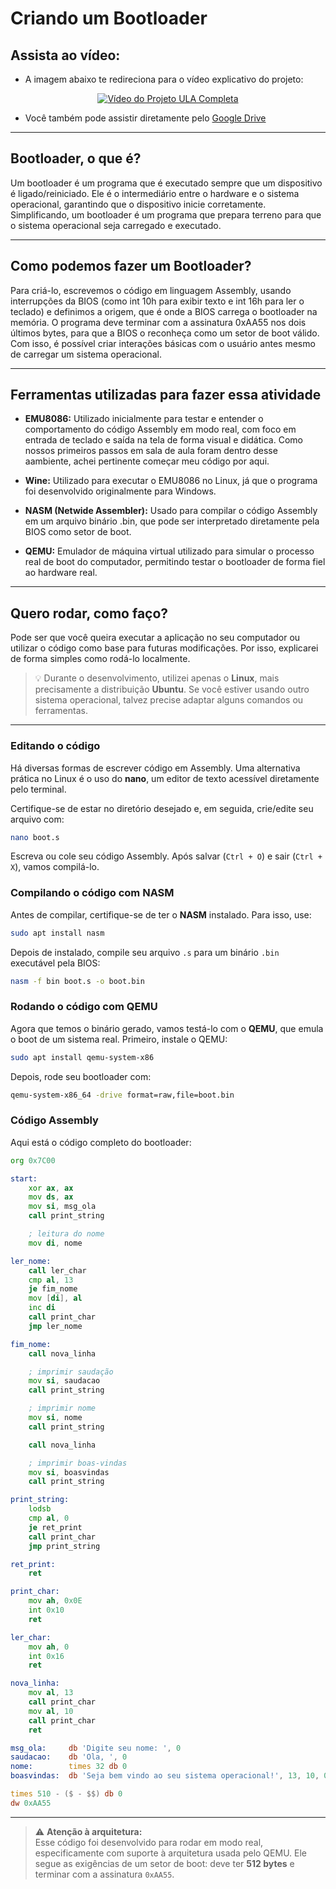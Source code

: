 # Criando um Bootloader

## Assista ao vídeo:
- A imagem abaixo te redireciona para o vídeo explicativo do projeto:
<div align="center">
  <a href="https://youtu.be/gsy02Z2B4xk">
    <img src="https://files.tecnoblog.net/wp-content/uploads/2025/05/Capa-TBR-Bootloader-1060x596.png" alt="Vídeo do Projeto ULA Completa">
  </a>
</div>

- Você também pode assistir diretamente pelo [Google Drive](https://drive.google.com/file/d/1IkeL86ejMJjHrQypcY9h9-8n23MyaXQx/view?usp=sharing)

---

## Bootloader, o que é? 
Um bootloader é um programa que é executado sempre que um dispositivo é ligado/reiniciado. Ele é o intermediário entre o hardware e o sistema operacional, garantindo que o dispositivo inicie corretamente. Simplificando, um bootloader é um programa que prepara terreno para que o sistema operacional seja carregado e executado. 

---

## Como podemos fazer um Bootloader?
Para criá-lo, escrevemos o código em linguagem Assembly, usando interrupções da BIOS (como int 10h para exibir texto e int 16h para ler o teclado) e definimos a origem, que é onde a BIOS carrega o bootloader na memória. O programa deve terminar com a assinatura 0xAA55 nos dois últimos bytes, para que a BIOS o reconheça como um setor de boot válido. Com isso, é possível criar interações básicas com o usuário antes mesmo de carregar um sistema operacional.

--- 

## Ferramentas utilizadas para fazer essa atividade
- **EMU8086:** Utilizado inicialmente para testar e entender o comportamento do código Assembly em modo real, com foco em entrada de teclado e saída na tela de forma visual e didática. Como nossos primeiros passos em sala de aula foram dentro desse aambiente,  achei pertinente começar meu código por aqui.

- **Wine:** Utilizado para executar o EMU8086 no Linux, já que o programa foi desenvolvido originalmente para Windows.

- **NASM (Netwide Assembler):** Usado para compilar o código Assembly em um arquivo binário .bin, que pode ser interpretado diretamente pela BIOS como setor de boot.

- **QEMU:** Emulador de máquina virtual utilizado para simular o processo real de boot do computador, permitindo testar o bootloader de forma fiel ao hardware real.

---

## Quero rodar, como faço?
Pode ser que você queira executar a aplicação no seu computador ou utilizar o código como base para futuras modificações. Por isso, explicarei de forma simples como rodá-lo localmente.

> 💡 Durante o desenvolvimento, utilizei apenas o **Linux**, mais precisamente a distribuição **Ubuntu**. Se você estiver usando outro sistema operacional, talvez precise adaptar alguns comandos ou ferramentas.

---

### Editando o código
Há diversas formas de escrever código em Assembly. Uma alternativa prática no Linux é o uso do **nano**, um editor de texto acessível diretamente pelo terminal.

Certifique-se de estar no diretório desejado e, em seguida, crie/edite seu arquivo com:

```bash
nano boot.s
```

Escreva ou cole seu código Assembly. Após salvar (`Ctrl + O`) e sair (`Ctrl + X`), vamos compilá-lo.

### Compilando o código com NASM
Antes de compilar, certifique-se de ter o **NASM** instalado. Para isso, use:
```bash
sudo apt install nasm
```

Depois de instalado, compile seu arquivo `.s` para um binário `.bin` executável pela BIOS:
```bash
nasm -f bin boot.s -o boot.bin
```

### Rodando o código com QEMU
Agora que temos o binário gerado, vamos testá-lo com o **QEMU**, que emula o boot de um sistema real. Primeiro, instale o QEMU:
```bash
sudo apt install qemu-system-x86
```

Depois, rode seu bootloader com:
```bash
qemu-system-x86_64 -drive format=raw,file=boot.bin
```

### Código Assembly

Aqui está o código completo do bootloader:

```asm
org 0x7C00

start:
    xor ax, ax
    mov ds, ax
    mov si, msg_ola
    call print_string

    ; leitura do nome
    mov di, nome

ler_nome:
    call ler_char
    cmp al, 13
    je fim_nome
    mov [di], al
    inc di
    call print_char
    jmp ler_nome

fim_nome:
    call nova_linha

    ; imprimir saudação
    mov si, saudacao
    call print_string

    ; imprimir nome
    mov si, nome
    call print_string

    call nova_linha

    ; imprimir boas-vindas
    mov si, boasvindas
    call print_string

print_string:
    lodsb
    cmp al, 0
    je ret_print
    call print_char
    jmp print_string

ret_print:
    ret

print_char:
    mov ah, 0x0E
    int 0x10
    ret

ler_char:
    mov ah, 0
    int 0x16
    ret

nova_linha:
    mov al, 13
    call print_char
    mov al, 10
    call print_char
    ret

msg_ola:     db 'Digite seu nome: ', 0
saudacao:    db 'Ola, ', 0
nome:        times 32 db 0
boasvindas:  db 'Seja bem vindo ao seu sistema operacional!', 13, 10, 0

times 510 - ($ - $$) db 0
dw 0xAA55
```

---

> ⚠️ **Atenção à arquitetura:**  
Esse código foi desenvolvido para rodar em modo real, especificamente com suporte à arquitetura usada pelo QEMU. Ele segue as exigências de um setor de boot: deve ter **512 bytes** e terminar com a assinatura `0xAA55`.

